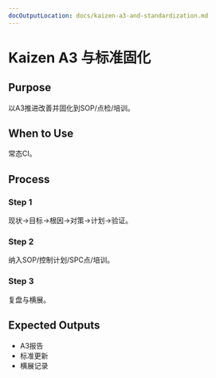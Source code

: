 ```yaml
---
docOutputLocation: docs/kaizen-a3-and-standardization.md
---
```


# Kaizen A3 与标准固化

## Purpose

以A3推进改善并固化到SOP/点检/培训。

## When to Use

常态CI。

## Process

### Step 1

现状→目标→根因→对策→计划→验证。

### Step 2

纳入SOP/控制计划/SPC点/培训。

### Step 3

复盘与横展。

## Expected Outputs

- A3报告
- 标准更新
- 横展记录
